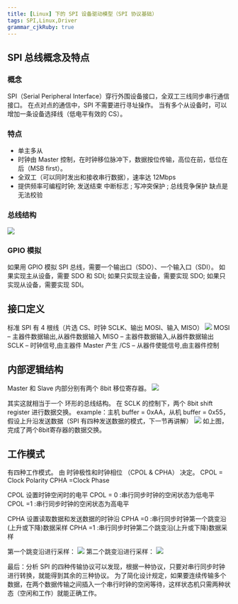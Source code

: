 ```yaml
---
title: [Linux] 下的 SPI 设备驱动模型（SPI 协议基础）
tags: SPI,Linux,Driver
grammar_cjkRuby: true
---
```


## SPI 总线概念及特点
### 概念
SPI（Serial Peripheral Interface）穿行外围设备接口，全双工三线同步串行通信接口。
在点对点的通信中，SPI 不需要进行寻址操作。
当有多个从设备时，可以增加一条设备选择线（低电平有效的 CS）。

### 特点
* 单主多从
* 时钟由 Master 控制，在时钟移位脉冲下，数据按位传输，高位在前，低位在后（MSB first）。
* 全双工（可以同时发出和接收串行数据），速率达 12Mbps
* 提供频率可编程时钟; 发送结束 中断标志 ; 写冲突保护 ; 总线竞争保护
缺点是 无法校验

### 总线结构

![](http://ww3.sinaimg.cn/large/ba061518gw1f5j171trzoj20ic06zwf7.jpg)

### GPIO 模拟
如果用 GPIO 模拟 SPI 总线，需要一个输出口（SDO）、一个输入口（SDI）。
如果实现主从设备，需要 SDO 和 SDI; 如果只实现主设备，需要实现 SDO; 如果只实现从设备，需要实现 SDI。

## 接口定义
标准 SPI 有 4 根线（片选 CS、时钟 SCLK、输出 MOSI、输入 MISO）
![](http://ww2.sinaimg.cn/large/ba061518gw1f5j1pa4vvbj20f103rt8x.jpg)
MOSI – 主器件数据输出,从器件数据输入
MISO – 主器件数据输入,从器件数据输出
SCLK – 时钟信号,由主器件 Master 产生
/CS  – 从器件使能信号,由主器件控制


 ## 内部逻辑结构
Master 和 Slave 内部分别有两个 8bit 移位寄存器。
![](http://ww4.sinaimg.cn/large/ba061518gw1f5j1us2gw4j20jb0950tm.jpg)

其实这就相当于一个 环形的总线结构。
在 SCLK 的控制下，两个 8bit shift register 进行数据交换。
example：主机 buffer = 0xAA，从机 buffer = 0x55，假设上升沿发送数据（SPI 有四种发送数据的模式，下一节再讲解）
![](http://ww4.sinaimg.cn/large/ba061518gw1f5j1ys7w2pj20680d0dik.jpg)
如上图，完成了两个8bit寄存器的数据交换。


## 工作模式
有四种工作模式。
由   时钟极性和时钟相位 （CPOL & CPHA） 决定。
CPOL = Clock Polarity  CPHA =Clock Phase

CPOL 设置时钟空闲时的电平
CPOL = 0 :串行同步时钟的空闲状态为低电平
CPOL =1  :串行同步时钟的空闲状态为高电平

CPHA 设置读取数据和发送数据的时钟沿
CPHA =0 :串行同步时钟第一个跳变沿(上升或下降)数据采样
CPHA =1 :串行同步时钟第二个跳变沿(上升或下降)数据采样

第一个跳变沿进行采样：
![](http://ww3.sinaimg.cn/large/ba061518gw1f5j2gsbgpoj20bs04bglt.jpg)
第二个跳变沿进行采样：
![](http://ww4.sinaimg.cn/large/ba061518gw1f5j2gxtbtrj20c704ggls.jpg)

最后：分析 SPI 的四种传输协议可以发现，根据一种协议，只要对串行同步时钟进行转换，就能得到其余的三种协议。
为了简化设计规定，如果要连续传输多个数据，在两个数据传输之间插入一个串行时钟的空闲等待，这样状态机只需两种状态（空闲和工作）就能正确工作。

